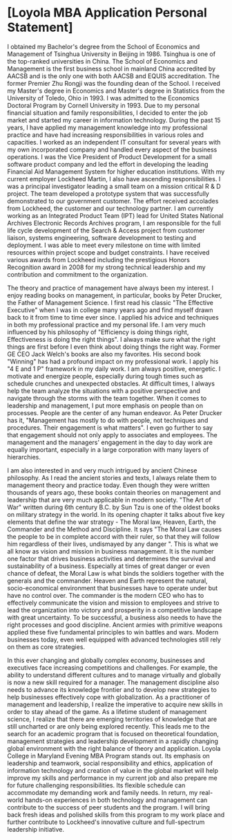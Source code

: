 # [Loyola MBA Application Personal Statement]
 
I obtained my Bachelor's degree from the School of Economics and Management of Tsinghua University in Beijing in 1986. Tsinghua is one of the top-ranked universities in China. The School of Economics and Management is the first business school in mainland China accredited by AACSB and is the only one with both AACSB and EQUIS accreditation. The former Premier Zhu Rongji was the founding dean of the School. I received my Master's degree in Economics and Master's degree in Statistics from the University of Toledo, Ohio in 1993. I was admitted to the Economics Doctoral Program by Cornell University in 1993. Due to my personal financial situation and family responsibilities, I decided to enter the job market and started my career in information technology. During the past 15 years, I have applied my management knowledge into my professional practice and have had increasing responsibilities in various roles and capacities. I worked as an independent IT consultant for several years with my own incorporated company and handled every aspect of the business operations. I was the Vice President of Product Development for a small software product company and led the effort in developing the leading Financial Aid Management System for higher education institutions. With my current employer Lockheed Martin, I also have ascending responsibilities. I was a principal investigator leading a small team on a mission critical R & D project. The team developed a prototype system that was successfully demonstrated to our government customer. The effort received accolades from Lockheed, the customer and our technology partner.  I am currently working as an Integrated Product Team (IPT) lead for United States National Archives Electronic Records Archives program, I am responsible for the full life cycle development of the Search & Access project from customer liaison, systems engineering, software development to testing and deployment. I was able to meet every milestone on time with limited resources within project scope and budget constraints. I have received various awards from Lockheed including the prestigious Honors Recognition award in 2008 for my strong technical leadership and my contribution and commitment to the organization.
 
The theory and practice of management have always been my interest. I enjoy reading books on management, in particular, books by Peter Drucker, the Father of Management Science. I first read his classic "The Effective Executive" when I was in college many years ago and find myself drawn back to it from time to time ever since. I applied his advice and techniques in both my professional practice and my personal life. I am very much influenced by his philosophy of "Efficiency is doing things right, Effectiveness is doing the right things". I always make sure what the right things are first before I even think about doing things the right way. Former GE CEO Jack Welch's books are also my favorites. His second book "Winning" has had a profound impact on my professional work. I apply his "4 E and 1 P" framework in my daily work. I am always positive, energetic. I motivate and energize people, especially during tough times such as schedule crunches and unexpected obstacles. At difficult times, I always help the team analyze the situations with a positive perspective and navigate through the storms with the team together. When it comes to leadership and management, I put more emphasis on people than on processes. People are the center of any human endeavor. As Peter Drucker has it, "Management has mostly to do with people, not techniques and procedures. Their engagement is what matters". I even go further to say that engagement should not only apply to associates and employees. The management and the managers' engagement in the day to day work are equally important, especially in a large corporation with many layers of hierarchies. 
 
I am also interested in and very much intrigued by ancient Chinese philosophy. As I read the ancient stories and texts, I always relate them to management theory and practice today. Even though they were written thousands of years ago, these books contain theories on management and leadership that are very much applicable in modern society. "The Art of War" written during 6th century B.C. by Sun Tzu is one of the oldest books on military strategy in the world. In its opening chapter it talks about five key elements that define the war strategy - The Moral law, Heaven, Earth, the Commander and the Method and Discipline. It says "The Moral Law causes the people to be in complete accord with their ruler, so that they will follow him regardless of their lives, undismayed by any danger ". This is what we all know as vision and mission in business management.  It is the number one factor that drives business activities and determines the survival and sustainability of a business. Especially at times of great danger or even chance of defeat, the Moral Law is what binds the soldiers together with the generals and the commander. Heaven and Earth represent the natural, socio-economical environment that businesses have to operate under but have no control over. The commander is the modern CEO who has to effectively communicate the vision and mission to employees and strive to lead the organization into victory and prosperity in a competitive landscape with great uncertainty. To be successful, a business also needs to have the right processes and good discipline. Ancient armies with primitive weapons applied these five fundamental principles to win battles and wars. Modern businesses today, even well equipped with advanced technologies still rely on them as core strategies.
 
In this ever changing and globally complex economy, businesses and executives face increasing competitions and challenges. For example, the ability to understand different cultures and to manage virtually and globally is now a new skill required for a manager. The management discipline also needs to advance its knowledge frontier and to develop new strategies to help businesses effectively cope with globalization. As a practitioner of management and leadership, I realize the imperative to acquire new skills in order to stay ahead of the game. As a lifetime student of management science, I realize that there are emerging territories of knowledge that are still uncharted or are only being explored recently. This leads me to the search for an academic program that is focused on theoretical foundation, management strategies and leadership development in a rapidly changing global environment with the right balance of theory and application. Loyola College in Maryland Evening MBA Program stands out. Its emphasis on leadership and teamwork, social responsibility and ethics, application of information technology and creation of value in the global market will help improve my skills and performance in my current job and also prepare me for future challenging responsibilities. Its flexible schedule can accommodate my demanding work and family needs. In return, my real-world hands-on experiences in both technology and management can contribute to the success of peer students and the program. I will bring back fresh ideas and polished skills from this program to my work place and further contribute to Lockheed's innovative culture and full-spectrum leadership initiative. 
